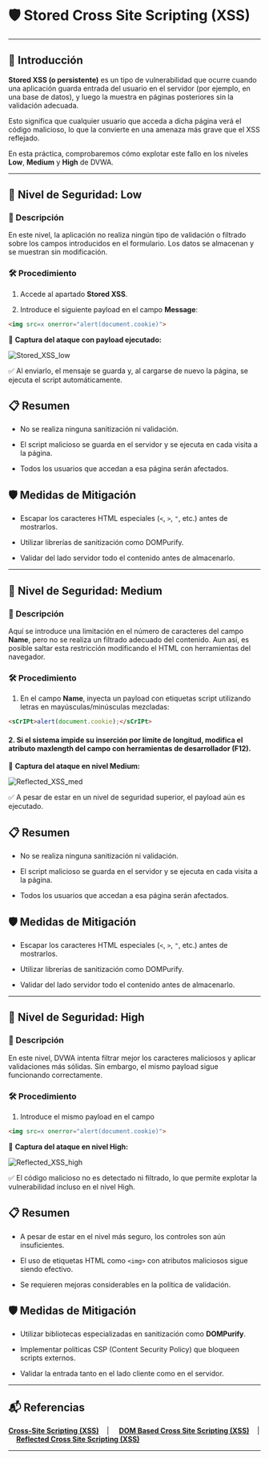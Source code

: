 # 🛡️ Stored Cross Site Scripting (XSS)

---

## 📖 Introducción

**Stored XSS (o persistente)** es un tipo de vulnerabilidad que ocurre cuando una aplicación guarda entrada del usuario en el servidor (por ejemplo, en una base de datos), y luego la muestra en páginas posteriores sin la validación adecuada.

Esto significa que cualquier usuario que acceda a dicha página verá el código malicioso, lo que la convierte en una amenaza más grave que el XSS reflejado.

En esta práctica, comprobaremos cómo explotar este fallo en los niveles **Low**, **Medium** y **High** de DVWA.

---

## 🔷 Nivel de Seguridad: Low

### 📌 Descripción

En este nivel, la aplicación no realiza ningún tipo de validación o filtrado sobre los campos introducidos en el formulario. Los datos se almacenan y se muestran sin modificación.


### 🛠️ Procedimiento

1. Accede al apartado **Stored XSS**.

2. Introduce el siguiente payload en el campo **Message**:

```html
<img src=x onerror="alert(document.cookie)">
```


📸 **Captura del ataque con payload ejecutado:**


![Stored_XSS_low](https://github.com/XaviGimReu/PPS-10836126/blob/main/template-main/RA3/RA3_2/assets/Stored_Cross_Site_Scripting(XSS)%20-%20low_1.png)

✅ Al enviarlo, el mensaje se guarda y, al cargarse de nuevo la página, se ejecuta el script automáticamente.


## 📋 Resumen

- No se realiza ninguna sanitización ni validación.

- El script malicioso se guarda en el servidor y se ejecuta en cada visita a la página.

- Todos los usuarios que accedan a esa página serán afectados.


## 🛡️ Medidas de Mitigación

- Escapar los caracteres HTML especiales (`<`, `>`, `"`, etc.) antes de mostrarlos.

- Utilizar librerías de sanitización como DOMPurify.

- Validar del lado servidor todo el contenido antes de almacenarlo.

---

## 🔶 Nivel de Seguridad: Medium

### 📌 Descripción

Aquí se introduce una limitación en el número de caracteres del campo **Name**, pero no se realiza un filtrado adecuado del contenido. Aun así, es posible saltar esta restricción modificando el HTML con herramientas del navegador.


### 🛠️ Procedimiento

1. En el campo **Name**, inyecta un payload con etiquetas script utilizando letras en mayúsculas/minúsculas mezcladas:

```html
<sCrIPt>alert(document.cookie);</sCrIPt>
```

#### 2. Si el sistema impide su inserción por límite de longitud, modifica el atributo maxlength del campo con herramientas de desarrollador (F12).



📸 **Captura del ataque en nivel Medium:**


![Reflected_XSS_med](https://github.com/XaviGimReu/PPS-10836126/blob/main/template-main/RA3/RA3_2/assets/Reflected_Cross_Site_Scripting(XSS)%20-%20med_1.png)

✅ A pesar de estar en un nivel de seguridad superior, el payload aún es ejecutado.


## 📋 Resumen

- No se realiza ninguna sanitización ni validación.

- El script malicioso se guarda en el servidor y se ejecuta en cada visita a la página.

- Todos los usuarios que accedan a esa página serán afectados.


## 🛡️ Medidas de Mitigación

- Escapar los caracteres HTML especiales (`<`, `>`, `"`, etc.) antes de mostrarlos.

- Utilizar librerías de sanitización como DOMPurify.

- Validar del lado servidor todo el contenido antes de almacenarlo.

---

## 💠 Nivel de Seguridad: High

### 📌 Descripción

En este nivel, DVWA intenta filtrar mejor los caracteres maliciosos y aplicar validaciones más sólidas. Sin embargo, el mismo payload sigue funcionando correctamente.


### 🛠️ Procedimiento

1. Introduce el mismo payload en el campo

```html
<img src=x onerror="alert(document.cookie)">
```

📸 **Captura del ataque en nivel High:**


![Reflected_XSS_high](https://github.com/XaviGimReu/PPS-10836126/blob/main/template-main/RA3/RA3_2/assets/Reflected_Cross_Site_Scripting(XSS)%20-%20high_1.png)

✅ El código malicioso no es detectado ni filtrado, lo que permite explotar la vulnerabilidad incluso en el nivel High.


## 📋 Resumen

- A pesar de estar en el nivel más seguro, los controles son aún insuficientes.

- El uso de etiquetas HTML como `<img>` con atributos maliciosos sigue siendo efectivo.

- Se requieren mejoras considerables en la política de validación.


## 🛡️ Medidas de Mitigación

- Utilizar bibliotecas especializadas en sanitización como **DOMPurify**.

- Implementar políticas CSP (Content Security Policy) que bloqueen scripts externos.

- Validar la entrada tanto en el lado cliente como en el servidor.

---

## 📬 Referencias

**[Cross-Site Scripting (XSS)](https://github.com/XaviGimReu/PPS-10836126/tree/main/template-main/RA3/RA3_2/Cross-Site%20Scripting%20(XSS))**&nbsp;&nbsp;&nbsp; | &nbsp;&nbsp;&nbsp;
**[DOM Based Cross Site Scripting (XSS)](https://github.com/XaviGimReu/PPS-10836126/tree/main/template-main/RA3/RA3_2/Cross-Site%20Scripting%20(XSS)/DOM%20Based%20Cross%20Site%20Scripting%20(XSS))**&nbsp;&nbsp;&nbsp; | &nbsp;&nbsp;&nbsp;
**[Reflected Cross Site Scripting (XSS)](https://github.com/XaviGimReu/PPS-10836126/tree/main/template-main/RA3/RA3_2/Cross-Site%20Scripting%20(XSS)/Reflected%20Cross%20Site%20Scripting%20(XSS))**

---
